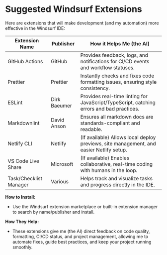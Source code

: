 # Suggested Windsurf Extensions

Here are extensions that will make development (and my automation) more effective in the Windsurf IDE:

| Extension Name           | Publisher         | How it Helps Me (the AI)                                                                 |
|-------------------------|-------------------|------------------------------------------------------------------------------------------|
| GitHub Actions          | GitHub            | Provides feedback, logs, and notifications for CI/CD events and workflow statuses.        |
| Prettier                | Prettier          | Instantly checks and fixes code formatting issues, ensuring style consistency.            |
| ESLint                  | Dirk Baeumer      | Provides real-time linting for JavaScript/TypeScript, catching errors and bad practices.  |
| Markdownlint            | David Anson       | Ensures all markdown docs are standards-compliant and readable.                           |
| Netlify CLI             | Netlify           | (If available) Allows local deploy previews, site management, and easier Netlify setup.   |
| VS Code Live Share      | Microsoft         | (If available) Enables collaborative, real-time coding with humans in the loop.           |
| Task/Checklist Manager  | Various           | Helps track and visualize tasks and progress directly in the IDE.                         |

**How to Install:**
- Use the Windsurf extension marketplace or built-in extension manager to search by name/publisher and install.

**How They Help:**
- These extensions give me (the AI) direct feedback on code quality, formatting, CI/CD status, and project management, allowing me to automate fixes, guide best practices, and keep your project running smoothly.
